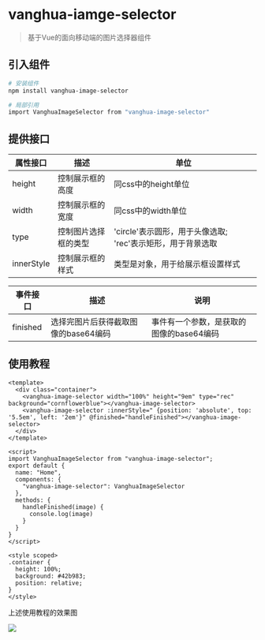 # vanghua-iamge-selector

> 基于Vue的面向移动端的图片选择器组件

## 引入组件

``` bash
# 安装组件
npm install vanghua-image-selector

# 局部引用
import VanghuaImageSelector from "vanghua-image-selector"
```

## 提供接口
|  属性接口   | 描述  | 单位 |
|  ----  | ----  | ---- |
| height  | 控制展示框的高度 | 同css中的height单位 |
| width  | 控制展示框的宽度 | 同css中的width单位 |
| type | 控制图片选择框的类型 | 'circle'表示圆形，用于头像选取; 'rec'表示矩形，用于背景选取|
| innerStyle | 控制展示框的样式 | 类型是对象，用于给展示框设置样式 |

|  事件接口   | 描述  | 说明 |
|  ----  | ----  | ---- |
|finished|选择完图片后获得截取图像的base64编码| 事件有一个参数，是获取的图像的base64编码 |
## 使用教程

```vue
<template>
  <div class="container">
    <vanghua-image-selector width="100%" height="9em" type="rec" background="cornflowerblue"></vanghua-image-selector>
    <vanghua-image-selector :innerStyle=" {position: 'absolute', top: '5.5em', left: '2em'}" @finished="handleFinished"></vanghua-image-selector>
  </div>
</template>

<script>
import VanghuaImageSelector from "vanghua-image-selector";
export default {
  name: "Home",
  components: {
    "vanghua-image-selector": VanghuaImageSelector
  },
  methods: {
    handleFinished(image) {
      console.log(image)
    }
  }
}
</script>

<style scoped>
.container {
  height: 100%;
  background: #42b983;
  position: relative;
}
</style>
```

上述使用教程的效果图

![](https://img-blog.csdnimg.cn/a34e784f04114749b9697a4a821de1d6.png?x-oss-process=image/watermark,type_ZHJvaWRzYW5zZmFsbGJhY2s,shadow_50,text_Q1NETiBAVmFuZ2h1YQ==,size_13,color_FFFFFF,t_70,g_se,x_16#pic_center)
